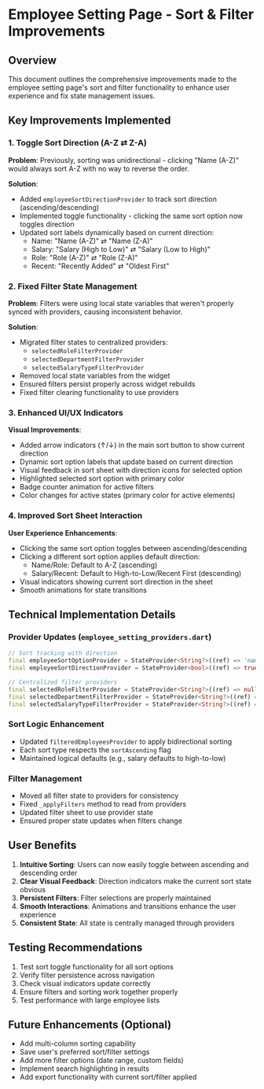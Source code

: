 # Employee Setting Page - Sort & Filter Improvements

## Overview
This document outlines the comprehensive improvements made to the employee setting page's sort and filter functionality to enhance user experience and fix state management issues.

## Key Improvements Implemented

### 1. Toggle Sort Direction (A-Z ⇄ Z-A)
**Problem**: Previously, sorting was unidirectional - clicking "Name (A-Z)" would always sort A-Z with no way to reverse the order.

**Solution**:
- Added `employeeSortDirectionProvider` to track sort direction (ascending/descending)
- Implemented toggle functionality - clicking the same sort option now toggles direction
- Updated sort labels dynamically based on current direction:
  - Name: "Name (A-Z)" ⇄ "Name (Z-A)"
  - Salary: "Salary (High to Low)" ⇄ "Salary (Low to High)"
  - Role: "Role (A-Z)" ⇄ "Role (Z-A)"
  - Recent: "Recently Added" ⇄ "Oldest First"

### 2. Fixed Filter State Management
**Problem**: Filters were using local state variables that weren't properly synced with providers, causing inconsistent behavior.

**Solution**:
- Migrated filter states to centralized providers:
  - `selectedRoleFilterProvider`
  - `selectedDepartmentFilterProvider`
  - `selectedSalaryTypeFilterProvider`
- Removed local state variables from the widget
- Ensured filters persist properly across widget rebuilds
- Fixed filter clearing functionality to use providers

### 3. Enhanced UI/UX Indicators
**Visual Improvements**:
- Added arrow indicators (↑/↓) in the main sort button to show current direction
- Dynamic sort option labels that update based on current direction
- Visual feedback in sort sheet with direction icons for selected option
- Highlighted selected sort option with primary color
- Badge counter animation for active filters
- Color changes for active states (primary color for active elements)

### 4. Improved Sort Sheet Interaction
**User Experience Enhancements**:
- Clicking the same sort option toggles between ascending/descending
- Clicking a different sort option applies default direction:
  - Name/Role: Default to A-Z (ascending)
  - Salary/Recent: Default to High-to-Low/Recent First (descending)
- Visual indicators showing current sort direction in the sheet
- Smooth animations for state transitions

## Technical Implementation Details

### Provider Updates (`employee_setting_providers.dart`)
```dart
// Sort tracking with direction
final employeeSortOptionProvider = StateProvider<String?>((ref) => 'name');
final employeeSortDirectionProvider = StateProvider<bool>((ref) => true);

// Centralized filter providers
final selectedRoleFilterProvider = StateProvider<String?>((ref) => null);
final selectedDepartmentFilterProvider = StateProvider<String?>((ref) => null);
final selectedSalaryTypeFilterProvider = StateProvider<String?>((ref) => null);
```

### Sort Logic Enhancement
- Updated `filteredEmployeesProvider` to apply bidirectional sorting
- Each sort type respects the `sortAscending` flag
- Maintained logical defaults (e.g., salary defaults to high-to-low)

### Filter Management
- Moved all filter state to providers for consistency
- Fixed `_applyFilters` method to read from providers
- Updated filter sheet to use provider state
- Ensured proper state updates when filters change

## User Benefits
1. **Intuitive Sorting**: Users can now easily toggle between ascending and descending order
2. **Clear Visual Feedback**: Direction indicators make the current sort state obvious
3. **Persistent Filters**: Filter selections are properly maintained
4. **Smooth Interactions**: Animations and transitions enhance the user experience
5. **Consistent State**: All state is centrally managed through providers

## Testing Recommendations
1. Test sort toggle functionality for all sort options
2. Verify filter persistence across navigation
3. Check visual indicators update correctly
4. Ensure filters and sorting work together properly
5. Test performance with large employee lists

## Future Enhancements (Optional)
- Add multi-column sorting capability
- Save user's preferred sort/filter settings
- Add more filter options (date range, custom fields)
- Implement search highlighting in results
- Add export functionality with current sort/filter applied